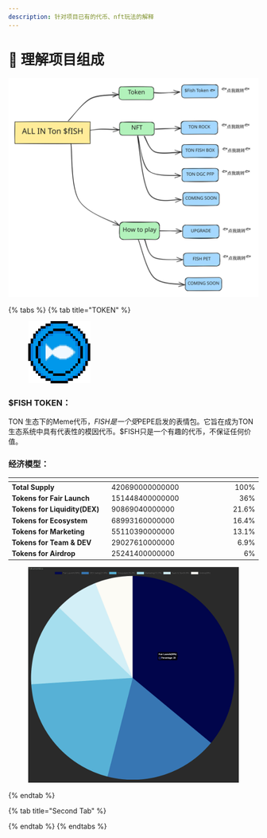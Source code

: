 ```yaml
---
description: 针对项目已有的代币、nft玩法的解释
---
```


# 📎 理解项目组成



<img src="../.gitbook/assets/file.excalidraw (1).svg" alt="" class="gitbook-drawing">



{% tabs %}
{% tab title="TOKEN" %}
<div align="left" data-full-width="false">

<figure><img src="../.gitbook/assets/BLUECOIN2.11d31785642ba25c2090.gif" alt="" width="125"><figcaption></figcaption></figure>

</div>

### $FISH TOKEN：

TON 生态下的Meme代币，$FISH 是一个受$PEPE启发的表情包。它旨在成为TON生态系统中具有代表性的模因代币。$FISH只是一个有趣的代币，不保证任何价值。

### 经济模型：

<table><thead><tr><th width="265"></th><th width="316" data-type="number"></th><th align="right"></th></tr></thead><tbody><tr><td><strong>Total Supply</strong></td><td>420690000000000</td><td align="right">100%</td></tr><tr><td><strong>Tokens for Fair Launch</strong></td><td>151448400000000</td><td align="right">36%</td></tr><tr><td><strong>Tokens for Liquidity(DEX)</strong></td><td>90869040000000</td><td align="right">21.6%</td></tr><tr><td><strong>Tokens for Ecosystem</strong></td><td>68993160000000</td><td align="right">16.4%</td></tr><tr><td><strong>Tokens for Marketing</strong></td><td>55110390000000</td><td align="right">13.1%</td></tr><tr><td><strong>Tokens for Team &#x26; DEV</strong></td><td>29027610000000</td><td align="right">6.9%</td></tr><tr><td><strong>Tokens for Airdrop</strong></td><td>25241400000000</td><td align="right">6%</td></tr></tbody></table>

<figure><img src="../.gitbook/assets/Snipaste_2023-12-31_04-05-16.png" alt=""><figcaption></figcaption></figure>
{% endtab %}

{% tab title="Second Tab" %}

{% endtab %}
{% endtabs %}



